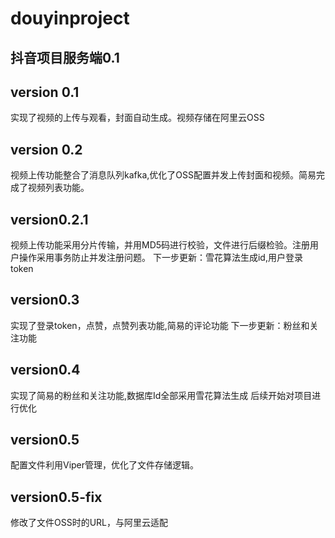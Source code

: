 # douyinproject

## 抖音项目服务端0.1
## version 0.1 
   实现了视频的上传与观看，封面自动生成。视频存储在阿里云OSS
## version 0.2
   视频上传功能整合了消息队列kafka,优化了OSS配置并发上传封面和视频。简易完成了视频列表功能。
## version0.2.1
   视频上传功能采用分片传输，并用MD5码进行校验，文件进行后缀检验。注册用户操作采用事务防止并发注册问题。
   下一步更新：雪花算法生成id,用户登录token
## version0.3
   实现了登录token，点赞，点赞列表功能,简易的评论功能
   下一步更新：粉丝和关注功能
## version0.4
   实现了简易的粉丝和关注功能,数据库Id全部采用雪花算法生成
   后续开始对项目进行优化
## version0.5
   配置文件利用Viper管理，优化了文件存储逻辑。
   
## version0.5-fix
   修改了文件OSS时的URL，与阿里云适配
    
    